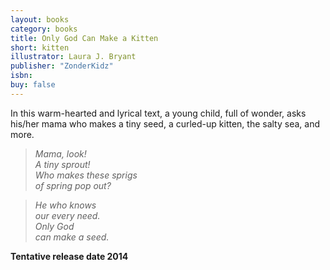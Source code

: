 ```yaml
---
layout: books
category: books
title: Only God Can Make a Kitten
short: kitten
illustrator: Laura J. Bryant
publisher: "ZonderKidz"
isbn:
buy: false
---
```


In this warm-hearted and lyrical text, a young child, full of wonder, asks his/her mama who makes a tiny seed, a curled-up kitten, the salty sea, and more.

> _Mama, look!  
> A tiny sprout!  
> Who makes these sprigs  
> of spring pop out?_

> _He who knows  
> our every need.  
> Only God  
> can make a seed._

__Tentative release date 2014__
